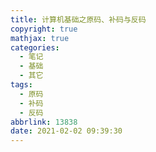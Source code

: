 ```yaml
---
title: 计算机基础之原码、补码与反码
copyright: true
mathjax: true
categories:
  - 笔记
  - 基础
  - 其它
tags:
  - 原码
  - 补码
  - 反码
abbrlink: 13838
date: 2021-02-02 09:39:30
---
```


<!-- less -->